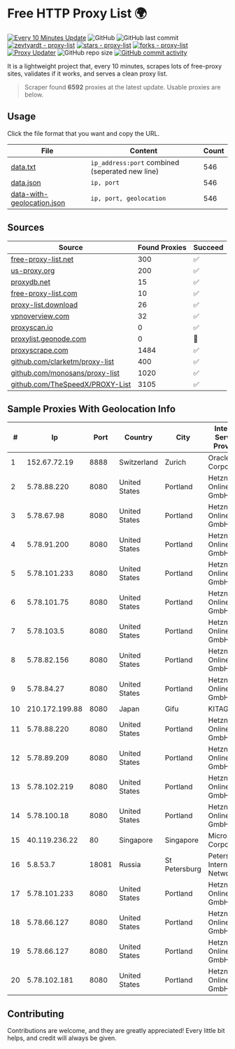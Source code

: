 
# Free HTTP Proxy List 🌍

[![Every 10 Minutes Update](https://github.com/mertguvencli/http-proxy-list/actions/workflows/main.yml/badge.svg?branch=main)](https://github.com/mertguvencli/http-proxy-list/actions/workflows/main.yml)
![GitHub](https://img.shields.io/github/license/mertguvencli/http-proxy-list)
![GitHub last commit](https://img.shields.io/github/last-commit/mertguvencli/http-proxy-list)
[![zevtyardt - proxy-list](https://img.shields.io/static/v1?label=zevtyardt&message=proxy-list&color=blue&logo=github)](https://github.com/zevtyardt/proxy-list "Go to GitHub repo")
[![stars - proxy-list](https://img.shields.io/github/stars/zevtyardt/proxy-list?style=social)](https://github.com/zevtyardt/proxy-list)
[![forks - proxy-list](https://img.shields.io/github/forks/zevtyardt/proxy-list?style=social)](https://github.com/zevtyardt/proxy-list)
[![Proxy Updater](https://github.com/zevtyardt/proxy-list/workflows/Proxy%20Updater/badge.svg)](https://github.com/zevtyardt/proxy-list/actions?query=workflow:"Proxy+Updater")
![GitHub repo size](https://img.shields.io/github/repo-size/zevtyardt/proxy-list)
[![GitHub commit activity](https://img.shields.io/github/commit-activity/m/zevtyardt/proxy-list?logo=commits)](https://github.com/zevtyardt/proxy-list/commits/main)

It is a lightweight project that, every 10 minutes, scrapes lots of free-proxy sites, validates if it works, and serves a clean proxy list.

> Scraper found **6592** proxies at the latest update. Usable proxies are below.

## Usage

Click the file format that you want and copy the URL.

|File|Content|Count|
|----|-------|-----|
|[data.txt](https://raw.githubusercontent.com/mertguvencli/http-proxy-list/main/proxy-list/data.txt)|`ip_address:port` combined (seperated new line)|546|
|[data.json](https://raw.githubusercontent.com/mertguvencli/http-proxy-list/main/proxy-list/data.json)|`ip, port`|546|
|[data-with-geolocation.json](https://raw.githubusercontent.com/mertguvencli/http-proxy-list/main/proxy-list/data-with-geolocation.json)|`ip, port, geolocation`|546|

## Sources

|Source|Found Proxies|Succeed|
|------|-------------|-------|
|[free-proxy-list.net](https://free-proxy-list.net)|300|✅|
|[us-proxy.org](https://www.us-proxy.org)|200|✅|
|[proxydb.net](http://proxydb.net)|15|✅|
|[free-proxy-list.com](https://free-proxy-list.com/?page=&port=&type%5B%5D=http&type%5B%5D=https&up_time=0&search=Search)|10|✅|
|[proxy-list.download](https://www.proxy-list.download/HTTP)|26|✅|
|[vpnoverview.com](https://vpnoverview.com/privacy/anonymous-browsing/free-proxy-servers)|32|✅|
|[proxyscan.io](https://www.proxyscan.io)|0|✅|
|[proxylist.geonode.com](https://proxylist.geonode.com/api/proxy-list?limit=300&page=1&sort_by=lastChecked&sort_type=desc&protocols=http,https)|0|🚫|
|[proxyscrape.com](https://api.proxyscrape.com/v2/?request=displayproxies&protocol=http&timeout=10000&country=all&ssl=all&anonymity=all)|1484|✅|
|[github.com/clarketm/proxy-list](https://raw.githubusercontent.com/clarketm/proxy-list/master/proxy-list-raw.txt)|400|✅|
|[github.com/monosans/proxy-list](https://raw.githubusercontent.com/monosans/proxy-list/main/proxies/http.txt)|1020|✅|
|[github.com/TheSpeedX/PROXY-List](https://raw.githubusercontent.com/TheSpeedX/PROXY-List/master/http.txt)|3105|✅|


## Sample Proxies With Geolocation Info

|#|Ip|Port|Country|City|Internet Service Provider|
|-|--|----|-------|----|-------------------------|
|1|152.67.72.19|8888|Switzerland|Zurich|Oracle Corporation|
|2|5.78.88.220|8080|United States|Portland|Hetzner Online GmbH|
|3|5.78.67.98|8080|United States|Portland|Hetzner Online GmbH|
|4|5.78.91.200|8080|United States|Portland|Hetzner Online GmbH|
|5|5.78.101.233|8080|United States|Portland|Hetzner Online GmbH|
|6|5.78.101.75|8080|United States|Portland|Hetzner Online GmbH|
|7|5.78.103.5|8080|United States|Portland|Hetzner Online GmbH|
|8|5.78.82.156|8080|United States|Portland|Hetzner Online GmbH|
|9|5.78.84.27|8080|United States|Portland|Hetzner Online GmbH|
|10|210.172.199.88|8080|Japan|Gifu|KITAGATA|
|11|5.78.88.220|8080|United States|Portland|Hetzner Online GmbH|
|12|5.78.89.209|8080|United States|Portland|Hetzner Online GmbH|
|13|5.78.102.219|8080|United States|Portland|Hetzner Online GmbH|
|14|5.78.100.18|8080|United States|Portland|Hetzner Online GmbH|
|15|40.119.236.22|80|Singapore|Singapore|Microsoft Corporation|
|16|5.8.53.7|18081|Russia|St Petersburg|Petersburg Internet Network ltd|
|17|5.78.101.233|8080|United States|Portland|Hetzner Online GmbH|
|18|5.78.66.127|8080|United States|Portland|Hetzner Online GmbH|
|19|5.78.66.127|8080|United States|Portland|Hetzner Online GmbH|
|20|5.78.102.181|8080|United States|Portland|Hetzner Online GmbH|



## Contributing

Contributions are welcome, and they are greatly appreciated! Every
little bit helps, and credit will always be given.

